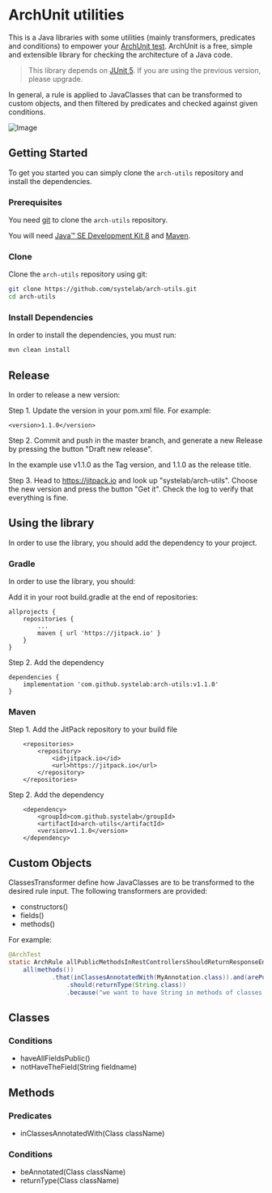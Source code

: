 
# ArchUnit utilities

This is a Java libraries with some utilities (mainly transformers, predicates and conditions) to empower your [ArchUnit test][archunit]. 
ArchUnit is a free, simple and extensible library for checking the architecture of a Java code.

> This library depends on [JUnit 5][junit]. If you are using the previous version, please upgrade.  

In general, a rule is applied to JavaClasses that can be transformed to custom objects, and then filtered by predicates and checked against given conditions.

![Image](https://www.archunit.org/userguide/html/import-vs-lang.png "Logo Title Text 1")

## Getting Started

To get you started you can simply clone the `arch-utils` repository and install the dependencies.

### Prerequisites

You need [git][git] to clone the `arch-utils` repository.

You will need [Java™ SE Development Kit 8][jdk-download] and [Maven][maven].

### Clone

Clone the `arch-utils` repository using git:

```bash
git clone https://github.com/systelab/arch-utils.git
cd arch-utils
```

### Install Dependencies

In order to install the dependencies, you must run:

```bash
mvn clean install
```

## Release

In order to release a new version:

Step 1. Update the version in your pom.xml file. For example:

```
<version>1.1.0</version>
```

Step 2. Commit and push in the master branch, and generate a new Release by pressing the button "Draft new release".

In the example use v1.1.0 as the Tag version, and 1.1.0 as the release title.

Step 3. Head to https://jitpack.io and look up "systelab/arch-utils". Choose the new version and press the button "Get it". Check the log to verify that everything is fine.


## Using the library

In order to use the library, you should add the dependency to your project.

### Gradle

In order to use the library, you should:

Add it in your root build.gradle at the end of repositories:

```
allprojects {
    repositories {
        ...
        maven { url 'https://jitpack.io' }
    }
}
```

Step 2. Add the dependency

```
dependencies {
    implementation 'com.github.systelab:arch-utils:v1.1.0'
}
```

### Maven

Step 1. Add the JitPack repository to your build file

```
	<repositories>
		<repository>
		    <id>jitpack.io</id>
		    <url>https://jitpack.io</url>
		</repository>
	</repositories>
```

Step 2. Add the dependency

```
	<dependency>
	    <groupId>com.github.systelab</groupId>
	    <artifactId>arch-utils</artifactId>
	    <version>v1.1.0</version>
	</dependency>
```

## Custom Objects

ClassesTransformer define how JavaClasses are to be transformed to the desired rule input.
The following transformers are provided:

- constructors()
- fields()
- methods() 

For example:

```java
@ArchTest
static ArchRule allPublicMethodsInRestControllersShouldReturnResponseEntity =
	all(methods())
        	.that(inClassesAnnotatedWith(MyAnnotation.class)).and(arePublic())
                .should(returnType(String.class))
                .because("we want to have String in methods of classes annotated with @MyAnnotation");
```

## Classes

### Conditions
- haveAllFieldsPublic()
- notHaveTheField(String fieldname)

## Methods
### Predicates
- inClassesAnnotatedWith(Class className)

### Conditions
- beAnnotated(Class className)
- returnType(Class className)

[git]: https://git-scm.com/
[archunit]: https://www.archunit.org/
[maven]: https://maven.apache.org/download.cgi
[jdk-download]: http://www.oracle.com/technetwork/java/javase/downloads
[JEE]: http://www.oracle.com/technetwork/java/javaee/tech/index.html
[junit]: https://junit.org/junit5/


